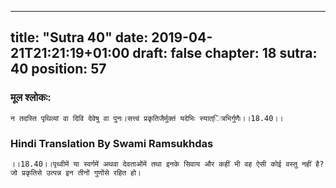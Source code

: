 
---
title: "Sutra 40"
date: 2019-04-21T21:21:19+01:00
draft: false
chapter: 18
sutra: 40
position: 57
---
### मूल श्लोकः:
```
न तदस्ति पृथिव्यां वा दिवि देवेषु वा पुनः।सत्त्वं प्रकृतिजैर्मुक्तं यदेभिः स्यात्ित्रभिर्गुणैः।।18.40।।

```

### Hindi Translation By Swami Ramsukhdas
```
।।18.40।।पृथ्वीमें या स्वर्गमें अथवा देवताओंमें तथा इनके सिवाय और कहीं भी वह ऐसी कोई वस्तु नहीं है? जो प्रकृतिसे उत्पन्न इन तीनों गुणोंसे रहित हो।

```

